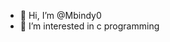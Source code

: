 - 👋 Hi, I’m @Mbindy0
- 👀 I’m interested in c programming
  
<!---
Mbindy0/Mbindy0 is a ✨ special ✨ repository because its `README.md` (this file) appears on your GitHub profile.
You can click the Preview link to take a look at your changes.
--->

